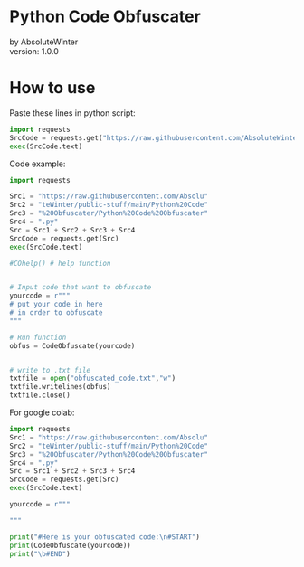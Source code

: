 # **Python Code Obfuscater**
by AbsoluteWinter  
version: 1.0.0


# **How to use**

Paste these lines in python script:
```python
import requests
SrcCode = requests.get("https://raw.githubusercontent.com/AbsoluteWinter/public-stuff/main/Python%20Code%20Obfuscater/Python%20Code%20Obfuscater.py")
exec(SrcCode.text)
```

Code example:
```python
import requests

Src1 = "https://raw.githubusercontent.com/Absolu"
Src2 = "teWinter/public-stuff/main/Python%20Code"
Src3 = "%20Obfuscater/Python%20Code%20Obfuscater"
Src4 = ".py"
Src = Src1 + Src2 + Src3 + Src4
SrcCode = requests.get(Src)
exec(SrcCode.text)

#COhelp() # help function


# Input code that want to obfuscate
yourcode = r"""
# put your code in here
# in order to obfuscate
"""

# Run function
obfus = CodeObfuscate(yourcode)


# write to .txt file
txtfile = open("obfuscated_code.txt","w")
txtfile.writelines(obfus)
txtfile.close()
```

For google colab:
```python
import requests
Src1 = "https://raw.githubusercontent.com/Absolu"
Src2 = "teWinter/public-stuff/main/Python%20Code"
Src3 = "%20Obfuscater/Python%20Code%20Obfuscater"
Src4 = ".py"
Src = Src1 + Src2 + Src3 + Src4
SrcCode = requests.get(Src)
exec(SrcCode.text)

yourcode = r"""

"""

print("#Here is your obfuscated code:\n#START")
print(CodeObfuscate(yourcode))
print("\b#END")
```
